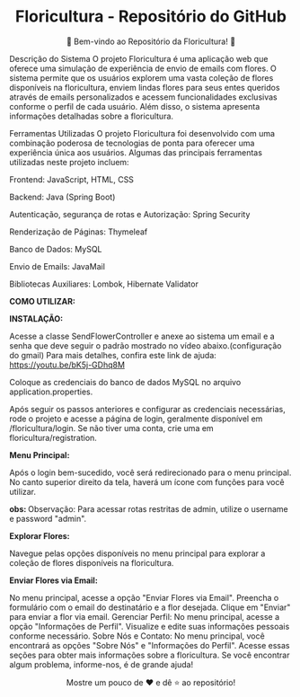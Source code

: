 <h1 align="center">Floricultura - Repositório do GitHub</h1>
<p align="center">🌺 Bem-vindo ao Repositório da Floricultura! 🌺</p>
Descrição do Sistema
O projeto Floricultura é uma aplicação web que oferece uma simulação de experiência de envio de emails com flores. O sistema permite que os usuários explorem uma vasta coleção de flores disponíveis na floricultura, enviem lindas flores para seus entes queridos através de emails personalizados e acessem funcionalidades exclusivas conforme o perfil de cada usuário. Além disso, o sistema apresenta informações detalhadas sobre a floricultura.

Ferramentas Utilizadas
O projeto Floricultura foi desenvolvido com uma combinação poderosa de tecnologias de ponta para oferecer uma experiência única aos usuários. Algumas das principais ferramentas utilizadas neste projeto incluem:

Frontend: JavaScript, HTML, CSS

Backend: Java (Spring Boot)

Autenticação, segurança de rotas e Autorização: Spring Security

Renderização de Páginas: Thymeleaf

Banco de Dados: MySQL

Envio de Emails: JavaMail

Bibliotecas Auxiliares: Lombok, Hibernate Validator


<strong>COMO UTILIZAR:</strong>


<strong>INSTALAÇÃO:</strong> 

Acesse a classe SendFlowerController e anexe ao sistema um email e a senha que deve seguir o padrão mostrado no vídeo abaixo.(configuração do gmail) Para mais detalhes, confira este link de ajuda: https://youtu.be/bK5j-GDhq8M

Coloque as credenciais do banco de dados MySQL no arquivo application.properties.

Após seguir os passos anteriores e configurar as credenciais necessárias, rode o projeto e acesse a página de login, geralmente disponível em /floricultura/login. Se não tiver uma conta, crie uma em floricultura/registration.

<strong>Menu Principal:</strong>

Após o login bem-sucedido, você será redirecionado para o menu principal. No canto superior direito da tela, haverá um ícone com funções para você utilizar.

<strong> obs: </strong> Observação: Para acessar rotas restritas de admin, utilize o username e password "admin".

<strong>Explorar Flores:</strong>

Navegue pelas opções disponíveis no menu principal para explorar a coleção de flores disponíveis na floricultura.

<strong>Enviar Flores via Email:</strong>

No menu principal, acesse a opção "Enviar Flores via Email".
Preencha o formulário com o email do destinatário e a flor desejada.
Clique em "Enviar" para enviar a flor via email.
Gerenciar Perfil:
No menu principal, acesse a opção "Informações de Perfil".
Visualize e edite suas informações pessoais conforme necessário.
Sobre Nós e Contato:
No menu principal, você encontrará as opções "Sobre Nós" e "Informações do Perfil". Acesse essas seções para obter mais informações sobre a floricultura. Se você encontrar algum problema, informe-nos, é de grande ajuda!

<p align="center">
  Mostre um pouco de ❤️ e dê ⭐️ ao repositório!
</p>
